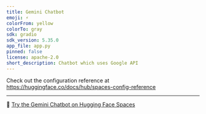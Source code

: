```yaml
---
title: Gemini Chatbot
emoji: ⚡
colorFrom: yellow
colorTo: gray
sdk: gradio
sdk_version: 5.35.0
app_file: app.py
pinned: false
license: apache-2.0
short_description: Chatbot which uses Google API
---
```


Check out the configuration reference at https://huggingface.co/docs/hub/spaces-config-reference

---

🚀 [Try the Gemini Chatbot on Hugging Face Spaces](https://huggingface.co/spaces/DeviPriyaK/Gemini-Playground)

<!-- Optional: Add a screenshot below -->
<!-- ![Gemini Chatbot Demo](Gemini Chatbot Interface.png) -->

<!-- For Hugging Face README only: -->
<!-- <iframe src="https://huggingface.co/spaces/DeviPriyaK/Gemini-Playground?embed=true" width="850" height="450"></iframe> -->